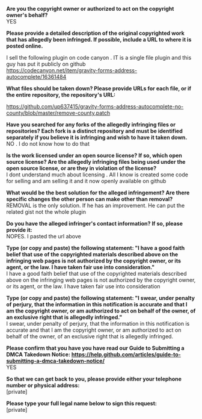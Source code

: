 **Are you the copyright owner or authorized to act on the copyright owner's behalf?**  
YES

**Please provide a detailed description of the original copyrighted work that has allegedly been infringed. If possible, include a URL to where it is posted online.**

I sell the following plugin on code canyon . IT is a single file plugin and this guy has put it publicly on github  
https://codecanyon.net/item/gravity-forms-address-autocomplete/16361484

**What files should be taken down? Please provide URLs for each file, or if the entire repository, the repository's URL:**

https://github.com/up637415/gravity-forms-address-autocomplete-no-county/blob/master/remove-county.patch

**Have you searched for any forks of the allegedly infringing files or repositories? Each fork is a distinct repository and must be identified separately if you believe it is infringing and wish to have it taken down.**  
NO . I do not know how to do that

**Is the work licensed under an open source license? If so, which open source license? Are the allegedly infringing files being used under the open source license, or are they in violation of the license?**  
I dont understand much about licensing . All I know is created some code for selling and am selling it and it now openly available on github

**What would be the best solution for the alleged infringement? Are there specific changes the other person can make other than removal?**  
REMOVAL is the only solution. If he has an improvement. He can put the related gist not the whole plugin

**Do you have the alleged infringer's contact information? If so, please provide it:**  
NOPES. I pasted the url above

**Type (or copy and paste) the following statement: "I have a good faith belief that use of the copyrighted materials described above on the infringing web pages is not authorized by the copyright owner, or its agent, or the law. I have taken fair use into consideration."**  
I have a good faith belief that use of the copyrighted materials described above on the infringing web pages is not authorized by the copyright owner, or its agent, or the law. I have taken fair use into consideration

**Type (or copy and paste) the following statement: "I swear, under penalty of perjury, that the information in this notification is accurate and that I am the copyright owner, or am authorized to act on behalf of the owner, of an exclusive right that is allegedly infringed."**  
I swear, under penalty of perjury, that the information in this notification is accurate and that I am the copyright owner, or am authorized to act on behalf of the owner, of an exclusive right that is allegedly infringed.

**Please confirm that you have you have read our Guide to Submitting a DMCA Takedown Notice: https://help.github.com/articles/guide-to-submitting-a-dmca-takedown-notice/**  
YES

**So that we can get back to you, please provide either your telephone number or physical address:**  
[private]

**Please type your full legal name below to sign this request:**  
[private]
